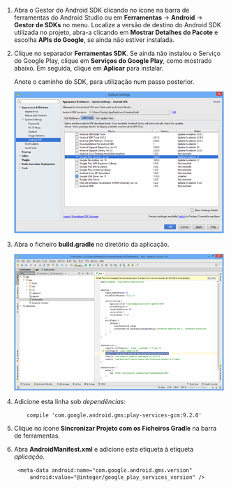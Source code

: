 1. Abra o Gestor do Android SDK clicando no ícone na barra de ferramentas do Android Studio ou em **Ferramentas** -> **Android** -> **Gestor de SDKs** no menu. Localize a versão de destino do Android SDK utilizada no projeto, abra-a clicando em **Mostrar Detalhes do Pacote** e escolha **APIs do Google**, se ainda não estiver instalada.
2. Clique no separador **Ferramentas SDK**. Se ainda não instalou o Serviço do Google Play, clique em **Serviços do Google Play**, como mostrado abaixo. Em seguida, clique em **Aplicar** para instalar. 
   
    Anote o caminho do SDK, para utilização num passo posterior. 
   
    ![](./media/notification-hubs-android-studio-add-google-play-services/notification-hubs-android-studio-sdk-manager.png)
3. Abra o ficheiro **build.gradle** no diretório da aplicação.
   
    ![](./media/notification-hubs-android-studio-add-google-play-services/notification-hubs-android-studio-add-google-play-dependency.png)
4. Adicione esta linha sob *dependências*: 
   
           compile 'com.google.android.gms:play-services-gcm:9.2.0'
5. Clique no ícone **Sincronizar Projeto com os Ficheiros Gradle** na barra de ferramentas.
6. Abra **AndroidManifest.xml** e adicione esta etiqueta à etiqueta *aplicação*.
   
        <meta-data android:name="com.google.android.gms.version"
            android:value="@integer/google_play_services_version" />

